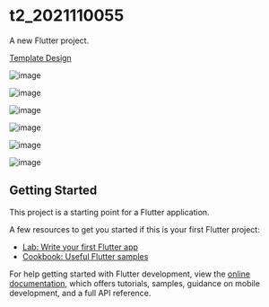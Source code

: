 # t2_2021110055

A new Flutter project.

[Template Design](https://dribbble.com/shots/16079403-Vegetables-Order-App)

![image](https://github.com/user-attachments/assets/0bfd8de9-96d6-4f4b-a032-dab702db4536)

![image](https://github.com/user-attachments/assets/c02fcd15-8bdb-4f83-b9b7-8134968c4ce2)

![image](https://github.com/user-attachments/assets/ba256b90-68be-45c1-a8d2-d18c5a0031fb)

![image](https://github.com/user-attachments/assets/2e340f3c-801d-4732-881d-e48ae665938e)

![image](https://github.com/user-attachments/assets/97f57680-abdc-48a8-8e54-629edab37cec)

![image](https://github.com/user-attachments/assets/792e61ee-e4b2-4934-8b73-01590c29cb41)

## Getting Started

This project is a starting point for a Flutter application.

A few resources to get you started if this is your first Flutter project:

- [Lab: Write your first Flutter app](https://docs.flutter.dev/get-started/codelab)
- [Cookbook: Useful Flutter samples](https://docs.flutter.dev/cookbook)


For help getting started with Flutter development, view the
[online documentation](https://docs.flutter.dev/), which offers tutorials,
samples, guidance on mobile development, and a full API reference.
